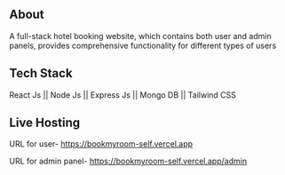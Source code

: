 
## About
A full-stack hotel booking website, which contains both user and admin panels, provides comprehensive functionality for different types of users
## Tech Stack
React Js || Node Js || Express Js || Mongo DB || Tailwind CSS
## Live Hosting
URL for user- https://bookmyroom-self.vercel.app

URL for admin panel- https://bookmyroom-self.vercel.app/admin
